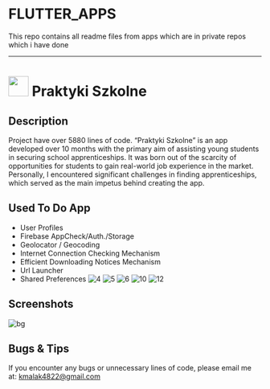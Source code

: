 # FLUTTER_APPS
This repo contains all readme files from apps which are in private repos which i have done 

___

#  <img src='https://limode.pl/wp-content/uploads/2024/04/6531135b-f743-47d7-8311-d78106360eac.png' width='40'> Praktyki Szkolne

## Description
Project have over 5880 lines of code. “Praktyki Szkolne” is an app developed over 10 months with the primary aim of assisting young students in securing school apprenticeships. It was born out of the scarcity of opportunities for students to gain real-world job experience in the market. Personally, I encountered significant challenges in finding apprenticeships, which served as the main impetus behind creating the app.

## Used To Do App
- User Profiles
- Firebase AppCheck/Auth./Storage
- Geolocator / Geocoding
- Internet Connection Checking Mechanism
- Efficient Downloading Notices Mechanism
- Url Launcher
- Shared Preferences
![4](https://github.com/user-attachments/assets/6ba7f074-47b5-4ae5-a6c2-4e17edc12a88)
![5](https://github.com/user-attachments/assets/eb01a390-e9bd-413b-b844-8ea954a68605)
![6](https://github.com/user-attachments/assets/8b29a9fd-a76d-4c07-b1dc-126471b203c6)
![10](https://github.com/user-attachments/assets/95f13467-16c3-4b7a-9669-25c8540d266f)
![12](https://github.com/user-attachments/assets/5e1b2789-c001-4e81-a129-aa49b7435876)

## Screenshots
![bg](https://github.com/user-attachments/assets/5f01d9ac-ec0d-4b68-aed6-cee30b56602b)

## Bugs & Tips
If you encounter any bugs or unnecessary lines of code, please email me at: kmalak4822@gmail.com

